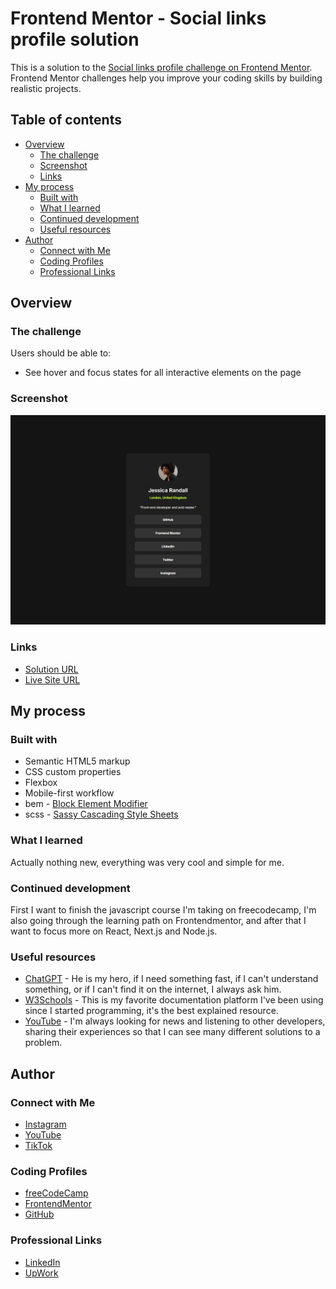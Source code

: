 # Frontend Mentor - Social links profile solution

This is a solution to the [Social links profile challenge on Frontend Mentor](https://www.frontendmentor.io/challenges/social-links-profile-UG32l9m6dQ). Frontend Mentor challenges help you improve your coding skills by building realistic projects. 

## Table of contents

- [Overview](#overview)
  - [The challenge](#the-challenge)
  - [Screenshot](#screenshot)
  - [Links](#links)
- [My process](#my-process)
  - [Built with](#built-with)
  - [What I learned](#what-i-learned)
  - [Continued development](#continued-development)
  - [Useful resources](#useful-resources)
- [Author](#author)
  - [Connect with Me](#Connect-with-Me)
  - [Coding Profiles](#Coding-Profiles)
  - [Professional Links](#Professional-Links)

## Overview

### The challenge

Users should be able to:

- See hover and focus states for all interactive elements on the page

### Screenshot

![](./assets/images/screenshot/screenshot.jpg)

### Links

- [Solution URL](https://github.com/DalaScript/social-links-profile)
- [Live Site URL](https://dalascript.github.io/social-links-profile/)

## My process 

### Built with

- Semantic HTML5 markup
- CSS custom properties
- Flexbox
- Mobile-first workflow
- bem - [Block Element Modifier](https://getbem.com/introduction/)
- scss - [Sassy Cascading Style Sheets](https://sass-lang.com/documentation/at-rules/control/for/)

### What I learned

Actually nothing new, everything was very cool and simple for me.

### Continued development

First I want to finish the javascript course I'm taking on freecodecamp, I'm also going through the learning path on Frontendmentor, and after that I want to focus more on React, Next.js and Node.js.

### Useful resources

- [ChatGPT](https://chatgpt.com/) - He is my hero, if I need something fast, if I can't understand something, or if I can't find it on the internet, I always ask him.
- [W3Schools](https://www.w3schools.com/) - This is my favorite documentation platform I've been using since I started programming, it's the best explained resource.
- [YouTube](https://www.youtube.com/) - I'm always looking for news and listening to other developers, sharing their experiences so that I can see many different solutions to a problem.

## Author

### Connect with Me

- [Instagram](https://www.instagram.com/DalaScript)
- [YouTube](https://www.youtube.com/@DalaScript)
- [TikTok](https://www.tiktok.com/@Dalascript)

### Coding Profiles

- [freeCodeCamp](https://www.freecodecamp.org/DalaScript)
- [FrontendMentor](https://www.frontendmentor.io/profile/DalaScript)
- [GitHub](https://github.com/DalaScript)

### Professional Links

- [LinkedIn](https://www.linkedin.com/in/nikadalalishvili/)
- [UpWork](https://www.upwork.com/freelancers/~01fcf99c6c9609988e)